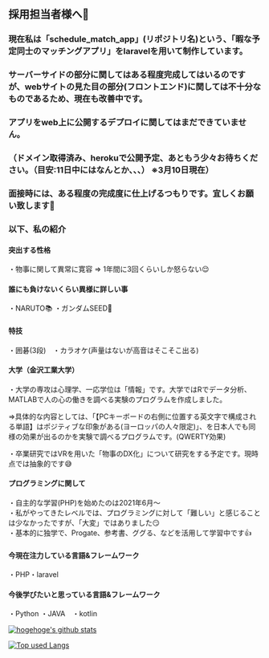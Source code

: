 ## 採用担当者様へ:bow:

### 現在私は「schedule_match_app」(リポジトリ名)という、「暇な予定同士のマッチングアプリ」をlaravelを用いて制作しています。

### サーバーサイドの部分に関してはある程度完成してはいるのですが、webサイトの見た目の部分(フロントエンド)に関しては不十分なものであるため、現在も改善中です。


### アプリをweb上に公開するデプロイに関してはまだできていません。
### （ドメイン取得済み、herokuで公開予定、あともう少々お待ちください。（目安:11日中にはなんとか、、、） ※3月10日現在）

### 面接時には、ある程度の完成度に仕上げるつもりです。宜しくお願い致します:bow:

### 以下、私の紹介  



#### 突出する性格
・物事に関して異常に寛容 => 1年間に3回くらいしか怒らない:relieved:    

#### 誰にも負けないくらい異様に詳しい事
・NARUTO:books:  ・ガンダムSEED:japanese_goblin:  

#### 特技
・囲碁(3段)　・カラオケ(声量はないが高音はそこそこ出る)

#### 大学（金沢工業大学）  
・大学の専攻は心理学、一応学位は「情報」です。大学ではRでデータ分析、MATLABで人の心の働きを調べる実験のプログラムを作成しました。  
  
 =>具体的な内容としては、「【PCキーボードの右側に位置する英文字で構成される単語】はポジティブな印象がある(ヨーロッパの人々限定)」、を日本人でも同様の効果が出るのかを実験で調べるプログラムです。(QWERTY効果)  

・卒業研究ではVRを用いた「物事のDX化」について研究をする予定です。現時点では抽象的です:sweat_smile:  


#### プログラミングに関して
・自主的な学習(PHP)を始めたのは2021年6月～  
・私がやってきたレベルでは、プログラミングに対して「難しい」と感じることは少なかったですが、「大変」ではありました:smirk:  
・基本的に独学で、Progate、参考書、ググる、などを活用して学習中です:thumbsup:    

#### 今現在注力している言語&フレームワーク
・PHP・laravel

#### 今後学びたいと思っている言語&フレームワーク
・Python ・JAVA　・kotlin

<!-- リポジトリステータス -->
[![hogehoge's github stats](https://github-readme-stats.vercel.app/api?username=Shyousei7610&hide=contribs&count_private=true&show_icons=true&theme=tokyonight)](https://github.com/Shyousei7610/)

<!-- ソースコード統計 -->
[![Top used Langs](https://github-readme-stats.vercel.app/api/top-langs/?username=Shyousei7610&layout=compact&theme=tokyonight)](https://github.com/Shyousei7610/)



<!--
**Shyousei7610/Shyousei7610** is a ✨ _special_ ✨ repository because its `README.md` (this file) appears on your GitHub profile.

Here are some ideas to get you started:

- 🔭 I’m currently working on ...
- 🌱 I’m currently learning ...
- 👯 I’m looking to collaborate on ...
- 🤔 I’m looking for help with ...
- 💬 Ask me about ...
- 📫 How to reach me: ...
- 😄 Pronouns: ...
- ⚡ Fun fact: ...
-->
